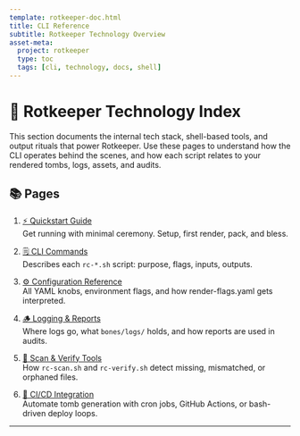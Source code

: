 ```yaml
---
template: rotkeeper-doc.html
title: CLI Reference
subtitle: Rotkeeper Technology Overview
asset-meta:
  project: rotkeeper
  type: toc
  tags: [cli, technology, docs, shell]
---
```


# 🧪 Rotkeeper Technology Index

This section documents the internal tech stack, shell-based tools, and output rituals that power Rotkeeper. Use these pages to understand how the CLI operates behind the scenes, and how each script relates to your rendered tombs, logs, assets, and audits.

## 📚 Pages

1. [⚡ Quickstart Guide](quickstart-guide.md)  
   Get running with minimal ceremony. Setup, first render, pack, and bless.

2. [🗒️ CLI Commands](cli-commands.md)  
   Describes each `rc-*.sh` script: purpose, flags, inputs, outputs.

3. [⚙️ Configuration Reference](config-reference.md)  
   All YAML knobs, environment flags, and how render-flags.yaml gets interpreted.

4. [🪵 Logging & Reports](logging-reports.md)  
   Where logs go, what `bones/logs/` holds, and how reports are used in audits.

5. [🔐 Scan & Verify Tools](scan-verify-tools.md)  
   How `rc-scan.sh` and `rc-verify.sh` detect missing, mismatched, or orphaned files.

6. [🤖 CI/CD Integration](ci-cd-integration.md)  
   Automate tomb generation with cron jobs, GitHub Actions, or bash-driven deploy loops.

---

<!--
Sora prompt: "A cracked ledger of Rotkeeper CLI commands, handwritten annotations in the margins, flickering terminal output behind."
-->
